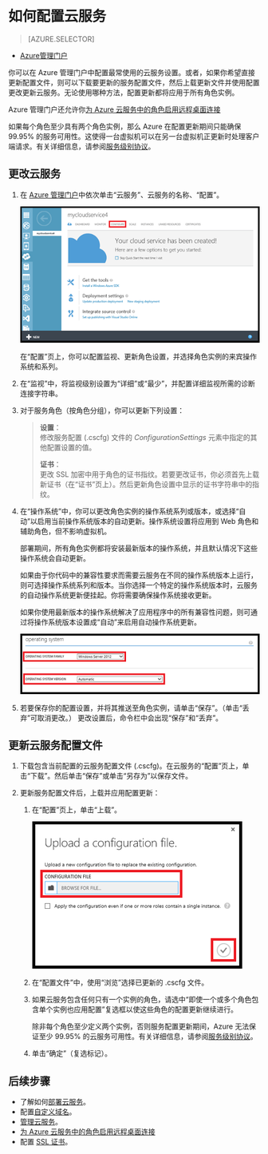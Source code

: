 <properties 
	pageTitle="如何配置云服务（管理门户）| Azure" 
	description="了解如何在 Azure 中配置云服务。了解如何更新云服务配置以及配置对角色实例的远程访问。" 
	services="cloud-services" 
	documentationCenter="" 
	authors="Thraka" 
	manager="timlt" 
	editor=""/>

<tags 
	ms.service="cloud-services" 
	ms.date="04/22/2016"
	wacn.date="05/31/2016"/>




# 如何配置云服务

> [AZURE.SELECTOR]
- [Azure管理门户](/documentation/articles/cloud-services-how-to-configure/)

你可以在 Azure 管理门户中配置最常使用的云服务设置。或者，如果你希望直接更新配置文件，则可以下载要更新的服务配置文件，然后上载更新文件并使用配置更改更新云服务。无论使用哪种方法，配置更新都将应用于所有角色实例。

Azure 管理门户还允许你[为 Azure 云服务中的角色启用远程桌面连接](/documentation/articles/cloud-services-role-enable-remote-desktop/)

如果每个角色至少具有两个角色实例，那么 Azure 在配置更新期间只能确保 99.95% 的服务可用性。这使得一台虚拟机可以在另一台虚拟机正更新时处理客户端请求。有关详细信息，请参阅[服务级别协议](/support/legal/sla)。

## 更改云服务

1. 在 [Azure 管理门户](http://manage.windowsazure.cn)中依次单击“云服务”、云服务的名称、“配置”。

    ![配置页](./media/cloud-services-how-to-configure/CloudServices_ConfigurePage1.png)
    
    在“配置”页上，你可以配置监视、更新角色设置，并选择角色实例的来宾操作系统和系列。

2. 在“监视”中，将监视级别设置为“详细”或“最少”，并配置详细监视所需的诊断连接字符串。

3. 对于服务角色（按角色分组），你可以更新下列设置：
    
    >**设置**：  
    >修改服务配置 (.cscfg) 文件的 *ConfigurationSettings* 元素中指定的其他配置设置的值。
    >
    >**证书**：  
    >更改 SSL 加密中用于角色的证书指纹。若要更改证书，你必须首先上载新证书（在“证书”页上）。然后更新角色设置中显示的证书字符串中的指纹。

4. 在“操作系统”中，你可以更改角色实例的操作系统系列或版本，或选择“自动”以启用当前操作系统版本的自动更新。操作系统设置将应用到 Web 角色和辅助角色，但不影响虚拟机。

    部署期间，所有角色实例都将安装最新版本的操作系统，并且默认情况下这些操作系统会自动更新。
    
    如果由于你代码中的兼容性要求而需要云服务在不同的操作系统版本上运行，则可选择操作系统系列和版本。当你选择一个特定的操作系统版本时，云服务的自动操作系统更新便挂起。你将需要确保操作系统接收更新。
    
    如果你使用最新版本的操作系统解决了应用程序中的所有兼容性问题，则可通过将操作系统版本设置成“自动”来启用自动操作系统更新。
    
    ![操作系统设置](./media/cloud-services-how-to-configure/CloudServices_ConfigurePage_OSSettings.png)

5. 若要保存你的配置设置，并将其推送至角色实例，请单击“保存”。（单击“丢弃”可取消更改。） 更改设置后，命令栏中会出现“保存”和“丢弃”。

## 更新云服务配置文件

1. 下载包含当前配置的云服务配置文件 (.cscfg)。在云服务的“配置”页上，单击“下载”。然后单击“保存”或单击“另存为”以保存文件。

2. 更新服务配置文件后，上载并应用配置更新：

    1. 在“配置”页上，单击“上载”。
    
        ![上载配置](./media/cloud-services-how-to-configure/CloudServices_UploadConfigFile.png)
    
    2. 在“配置文件”中，使用“浏览”选择已更新的 .cscfg 文件。
    
    3. 如果云服务包含任何只有一个实例的角色，请选中“即使一个或多个角色包含单个实例也应用配置”复选框以使这些角色的配置更新继续进行。
    
        除非每个角色至少定义两个实例，否则服务配置更新期间，Azure 无法保证至少 99.95% 的云服务可用性。有关详细信息，请参阅[服务级别协议](/support/legal/sla)。
    
    4. 单击“确定”（复选标记）。


## 后续步骤

* 了解如何[部署云服务](/documentation/articles/cloud-services-how-to-create-deploy/)。
* 配置[自定义域名](/documentation/articles/cloud-services-custom-domain-name/)。
* [管理云服务](/documentation/articles/cloud-services-how-to-manage/)。
* [为 Azure 云服务中的角色启用远程桌面连接](/documentation/articles/cloud-services-role-enable-remote-desktop/)
* 配置 [SSL 证书](/documentation/articles/cloud-services-configure-ssl-certificate/)。

<!---HONumber=Mooncake_0523_2016-->
